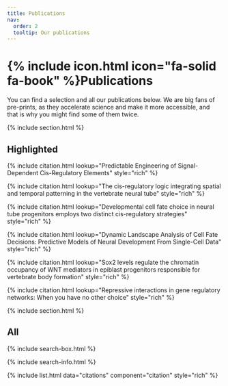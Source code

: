 ```yaml
---
title: Publications
nav:
  order: 2
  tooltip: Our publications
---
```


# {% include icon.html icon="fa-solid fa-book" %}Publications

You can find a selection and all our publications below. We are big fans of pre-prints, as they accelerate science and make it more accessible, and that is why you might find some of them twice.

{% include section.html %}

## Highlighted

{% include citation.html lookup="Predictable Engineering of Signal-Dependent Cis-Regulatory Elements" style="rich" %}

{% include citation.html lookup="The cis-regulatory logic integrating spatial and temporal patterning in the vertebrate neural tube" style="rich" %}

{% include citation.html lookup="Developmental cell fate choice in neural tube progenitors employs two distinct cis-regulatory strategies" style="rich" %}

{% include citation.html lookup="Dynamic Landscape Analysis of Cell Fate Decisions: Predictive Models of Neural Development From Single-Cell Data" style="rich" %}

{% include citation.html lookup="Sox2 levels regulate the chromatin occupancy of WNT mediators in epiblast progenitors responsible for vertebrate body formation" style="rich" %}

{% include citation.html lookup="Repressive interactions in gene regulatory networks: When you have no other choice" style="rich" %}

{% include section.html %}

## All

{% include search-box.html %}

{% include search-info.html %}

{% include list.html data="citations" component="citation" style="rich" %}
